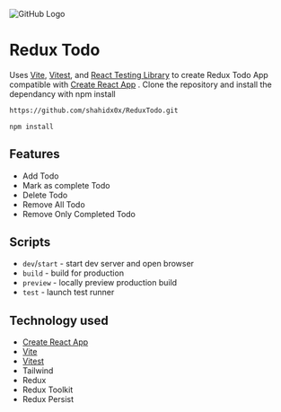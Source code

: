 ![GitHub Logo](https://i.ibb.co/dmJbGjs/Soft-Minimalist-Download-Multiple-Devices-Mockup.png)



# Redux Todo

Uses [Vite](https://vitejs.dev/), [Vitest](https://vitest.dev/), and [React Testing Library](https://github.com/testing-library/react-testing-library) to create Redux Todo App compatible with [Create React App](https://create-react-app.dev/) . Clone the repository and install the dependancy with npm install

```sh
https://github.com/shahidx0x/ReduxTodo.git
```

```
npm install
```



## Features

- Add Todo
- Mark as complete Todo
- Delete Todo
- Remove All Todo
- Remove Only Completed Todo

## Scripts

- `dev`/`start` - start dev server and open browser
- `build` - build for production
- `preview` - locally preview production build
- `test` - launch test runner

## Technology used

- [Create React App](https://github.com/facebook/create-react-app/tree/main/packages/cra-template)
- [Vite](https://github.com/vitejs/vite/tree/main/packages/create-vite/template-react)
- [Vitest](https://github.com/vitest-dev/vitest/tree/main/examples/react-testing-lib)
- Tailwind
- Redux
- Redux Toolkit
- Redux Persist
